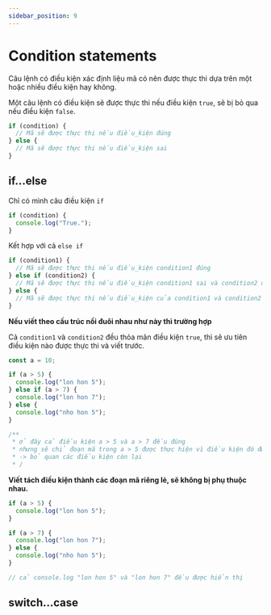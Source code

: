 ```yaml
---
sidebar_position: 9
---
```


# Condition statements

Câu lệnh có điều kiện xác định liệu mã có nên được thực thi dựa trên một hoặc nhiều điều kiện hay không.

Một câu lệnh có điều kiện sẽ được thực thi nếu điều kiện `true`, sẽ bị bỏ qua nếu điều kiện `false`.

```js
if (condition) {
  // Mã sẽ được thực thi nếu điều_kiện đúng
} else {
  // Mã sẽ được thực thi nếu điều_kiện sai
}
```

## if...else

Chỉ có mình câu điều kiện `if`

```js
if (condition) {
  console.log("True.");
}
```

Kết hợp với cả `else if`

```js
if (condition1) {
  // Mã sẽ được thực thi nếu điều_kiện condition1 đúng
} else if (condition2) {
  // Mã sẽ được thực thi nếu điều_kiện condition1 sai và condition2 đúng
} else {
  // Mã sẽ được thực thi nếu điều_kiện của condition1 và condition2 đều sai
}
```

**Nếu viết theo cấu trúc nối đuôi nhau như này thì trường hợp**

Cả `condition1` và `condition2` đều thỏa mãn điều kiện `true`, thì sẽ ưu tiên điều kiện nào được thực thi và viết trước.

```js
const a = 10;

if (a > 5) {
  console.log("lon hon 5");
} else if (a > 7) {
  console.log("lon hon 7");
} else {
  console.log("nho hon 5");
}

/**
 * ở đây cả điều kiện a > 5 và a > 7 đều đúng
 * nhưng sẽ chỉ đoạn mã trong a > 5 được thực hiện vì điều kiện đó được kiểm tra trước và thỏa mãn
 * -> bỏ quan các điều kiện còn lại
 * /
```

**Viết tách điều kiện thành các đoạn mã riêng lẻ, sẽ không bị phụ thuộc nhau.**

```js
if (a > 5) {
  console.log("lon hon 5");
}

if (a > 7) {
  console.log("lon hon 7");
} else {
  console.log("nho hon 5");
}

// cả console.log "lon hon 5" và "lon hon 7" đều được hiển thị
```

## switch...case
